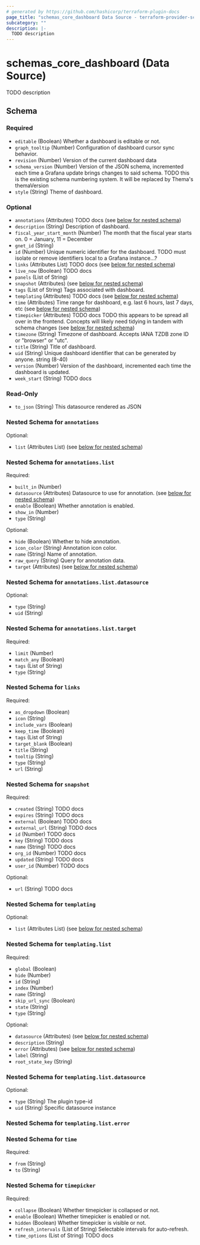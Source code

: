 ```yaml
---
# generated by https://github.com/hashicorp/terraform-plugin-docs
page_title: "schemas_core_dashboard Data Source - terraform-provider-schemas"
subcategory: ""
description: |-
  TODO description
---
```


# schemas_core_dashboard (Data Source)

TODO description



<!-- schema generated by tfplugindocs -->
## Schema

### Required

- `editable` (Boolean) Whether a dashboard is editable or not.
- `graph_tooltip` (Number) Configuration of dashboard cursor sync behavior.
- `revision` (Number) Version of the current dashboard data
- `schema_version` (Number) Version of the JSON schema, incremented each time a Grafana update brings
changes to said schema.
TODO this is the existing schema numbering system. It will be replaced by Thema's themaVersion
- `style` (String) Theme of dashboard.

### Optional

- `annotations` (Attributes) TODO docs (see [below for nested schema](#nestedatt--annotations))
- `description` (String) Description of dashboard.
- `fiscal_year_start_month` (Number) The month that the fiscal year starts on.  0 = January, 11 = December
- `gnet_id` (String)
- `id` (Number) Unique numeric identifier for the dashboard.
TODO must isolate or remove identifiers local to a Grafana instance...?
- `links` (Attributes List) TODO docs (see [below for nested schema](#nestedatt--links))
- `live_now` (Boolean) TODO docs
- `panels` (List of String)
- `snapshot` (Attributes) (see [below for nested schema](#nestedatt--snapshot))
- `tags` (List of String) Tags associated with dashboard.
- `templating` (Attributes) TODO docs (see [below for nested schema](#nestedatt--templating))
- `time` (Attributes) Time range for dashboard, e.g. last 6 hours, last 7 days, etc (see [below for nested schema](#nestedatt--time))
- `timepicker` (Attributes) TODO docs
TODO this appears to be spread all over in the frontend. Concepts will likely need tidying in tandem with schema changes (see [below for nested schema](#nestedatt--timepicker))
- `timezone` (String) Timezone of dashboard. Accepts IANA TZDB zone ID or "browser" or "utc".
- `title` (String) Title of dashboard.
- `uid` (String) Unique dashboard identifier that can be generated by anyone. string (8-40)
- `version` (Number) Version of the dashboard, incremented each time the dashboard is updated.
- `week_start` (String) TODO docs

### Read-Only

- `to_json` (String) This datasource rendered as JSON

<a id="nestedatt--annotations"></a>
### Nested Schema for `annotations`

Optional:

- `list` (Attributes List) (see [below for nested schema](#nestedatt--annotations--list))

<a id="nestedatt--annotations--list"></a>
### Nested Schema for `annotations.list`

Required:

- `built_in` (Number)
- `datasource` (Attributes) Datasource to use for annotation. (see [below for nested schema](#nestedatt--annotations--list--datasource))
- `enable` (Boolean) Whether annotation is enabled.
- `show_in` (Number)
- `type` (String)

Optional:

- `hide` (Boolean) Whether to hide annotation.
- `icon_color` (String) Annotation icon color.
- `name` (String) Name of annotation.
- `raw_query` (String) Query for annotation data.
- `target` (Attributes) (see [below for nested schema](#nestedatt--annotations--list--target))

<a id="nestedatt--annotations--list--datasource"></a>
### Nested Schema for `annotations.list.datasource`

Optional:

- `type` (String)
- `uid` (String)


<a id="nestedatt--annotations--list--target"></a>
### Nested Schema for `annotations.list.target`

Required:

- `limit` (Number)
- `match_any` (Boolean)
- `tags` (List of String)
- `type` (String)




<a id="nestedatt--links"></a>
### Nested Schema for `links`

Required:

- `as_dropdown` (Boolean)
- `icon` (String)
- `include_vars` (Boolean)
- `keep_time` (Boolean)
- `tags` (List of String)
- `target_blank` (Boolean)
- `title` (String)
- `tooltip` (String)
- `type` (String)
- `url` (String)


<a id="nestedatt--snapshot"></a>
### Nested Schema for `snapshot`

Required:

- `created` (String) TODO docs
- `expires` (String) TODO docs
- `external` (Boolean) TODO docs
- `external_url` (String) TODO docs
- `id` (Number) TODO docs
- `key` (String) TODO docs
- `name` (String) TODO docs
- `org_id` (Number) TODO docs
- `updated` (String) TODO docs
- `user_id` (Number) TODO docs

Optional:

- `url` (String) TODO docs


<a id="nestedatt--templating"></a>
### Nested Schema for `templating`

Optional:

- `list` (Attributes List) (see [below for nested schema](#nestedatt--templating--list))

<a id="nestedatt--templating--list"></a>
### Nested Schema for `templating.list`

Required:

- `global` (Boolean)
- `hide` (Number)
- `id` (String)
- `index` (Number)
- `name` (String)
- `skip_url_sync` (Boolean)
- `state` (String)
- `type` (String)

Optional:

- `datasource` (Attributes) (see [below for nested schema](#nestedatt--templating--list--datasource))
- `description` (String)
- `error` (Attributes) (see [below for nested schema](#nestedatt--templating--list--error))
- `label` (String)
- `root_state_key` (String)

<a id="nestedatt--templating--list--datasource"></a>
### Nested Schema for `templating.list.datasource`

Optional:

- `type` (String) The plugin type-id
- `uid` (String) Specific datasource instance


<a id="nestedatt--templating--list--error"></a>
### Nested Schema for `templating.list.error`




<a id="nestedatt--time"></a>
### Nested Schema for `time`

Required:

- `from` (String)
- `to` (String)


<a id="nestedatt--timepicker"></a>
### Nested Schema for `timepicker`

Required:

- `collapse` (Boolean) Whether timepicker is collapsed or not.
- `enable` (Boolean) Whether timepicker is enabled or not.
- `hidden` (Boolean) Whether timepicker is visible or not.
- `refresh_intervals` (List of String) Selectable intervals for auto-refresh.
- `time_options` (List of String) TODO docs


